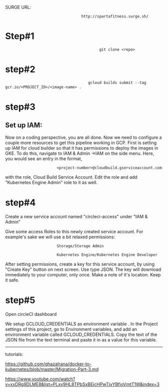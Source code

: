 

SURGE URL:

                                      http://spartafitness.surge.sh/




# Step#1

                                              git clone <repo>

# step#2

                                         gcloud builds submit --tag gcr.io/<PROJECT_ID>/<image-name> .

# step#3

Set up IAM:
-----------


Now on a coding perspective, you are all done. Now we need to configure a couple more resources to get this pipeline working in GCP. First is setting up IAM for cloud builder so that it has permissions to deploy the images in GKE.
To do this, navigate to IAM & Admin →IAM on the side menu.
Here, you would see an entry in the format,

                           <project-number>@cloudbuild.gserviceaccount.com

with the role, Cloud Build Service Account. Edit the role and add "Kubernetes Engine Admin" role to it as well.

# step#4

Create a new service account named "circleci-access" under "IAM & Admin"

Give some access Roles to this newly created service account. For example's sake we will use a bit relaxed permissions:

                           Storage/Storage Admin
               
                           Kubernetes Engine/Kubernetes Engine Developer

After setting permissions, create a key for this service account, by using "Create Key" button on next screen. Use type JSON. The key will download immediately to your computer, only once. Make a note of it's location. Keep it safe.


# step#5

Open circleCI dashboard

We setup GCLOUD_CREDENTIALS as environment variable . In the Project settings of this project, go to Environment variables, and add an environment variable called GCLOUD_CREDENTIALS. Copy the text of the JSON file from the text terminal and paste it in as a value for this variable.

----------------------------------------------------------------------------------------------------------------------------------------------------------------


tutorials:

https://github.com/ghazalrana/docker-to-kubernetes/blob/master/Migration-Part-3.md

https://www.youtube.com/watch?v=xxDRg9DLME8&list=PLxv9HL8TPbSxBEjcHPwTjvYBfioVmtT1W&index=3


